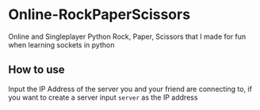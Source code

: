 # Online-RockPaperScissors
Online and Singleplayer Python Rock, Paper, Scissors that I made for fun when learning sockets in python
## How to use
Input the IP Address of the server you and your friend are connecting to, if you want to create a server input `server` as the IP address
